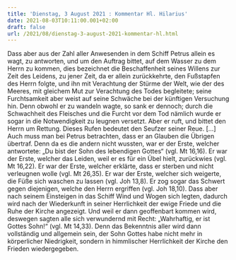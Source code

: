 ```yaml
---
title: 'Dienstag, 3 August 2021 : Kommentar Hl. Hilarius'
date: 2021-08-03T10:11:00.001+02:00
draft: false
url: /2021/08/dienstag-3-august-2021-kommentar-hl.html
---
```


Dass aber aus der Zahl aller Anwesenden in dem Schiff Petrus allein es wagt, zu antworten, und um den Auftrag bittet, auf dem Wasser zu dem Herrn zu kommen, dies bezeichnet die Beschaffenheit seines Willens zur Zeit des Leidens, zu jener Zeit, da er allein zurückkehrte, den Fußstapfen des Herrn folgte, und ihn mit Verachtung der Stürme der Welt, wie der des Meeres, mit gleichem Mut zur Verachtung des Todes begleitete; seine Furchtsamkeit aber weist auf seine Schwäche bei der künftigen Versuchung hin. Denn obwohl er zu wandeln wagte, so sank er dennoch; durch die Schwachheit des Fleisches und die Furcht vor dem Tod nämlich wurde er sogar in die Notwendigkeit zu leugnen versetzt. Aber er ruft, und bittet den Herrn um Rettung. Dieses Rufen bedeutet den Seufzer seiner Reue. \[…\] Auch muss man bei Petrus betrachten, dass er an Glauben die Übrigen übertraf. Denn da es die andern nicht wussten, war er der Erste, welcher antwortete: „Du bist der Sohn des lebendigen Gottes“ (vgl. Mt 16,16). Er war der Erste, welcher das Leiden, weil er es für ein Übel hielt, zurückwies (vgl. Mt 16,22). Er war der Erste, welcher erklärte, dass er sterben und nicht verleugnen wolle (vgl. Mt 26,35). Er war der Erste, welcher sich weigerte, die Füße sich waschen zu lassen (vgl. Joh 13,8). Er zog sogar das Schwert gegen diejenigen, welche den Herrn ergriffen (vgl. Joh 18,10). Dass aber nach seinem Einsteigen in das Schiff Wind und Wogen sich legten, dadurch wird nach der Wiederkunft in seiner Herrlichkeit der ewige Friede und die Ruhe der Kirche angezeigt. Und weil er dann geoffenbart kommen wird, deswegen sagten alle sich verwundernd mit Recht: „Wahrhaftig, er ist Gottes Sohn!“ (vgl. Mt 14,33). Denn das Bekenntnis aller wird dann vollständig und allgemein sein, der Sohn Gottes habe nicht mehr in körperlicher Niedrigkeit, sondern in himmlischer Herrlichkeit der Kirche den Frieden wiedergegeben.